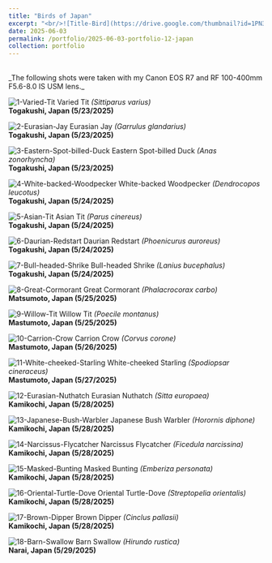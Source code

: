 ```yaml
---
title: "Birds of Japan"
excerpt: "<br/>![Title-Bird](https://drive.google.com/thumbnail?id=1PN3OJaYMHpP6ojJpXyMq56wcwd0_tWMJ&sz=w1000)"
date: 2025-06-03
permalink: /portfolio/2025-06-03-portfolio-12-japan
collection: portfolio
---
```


<br/>
_The following shots were taken with my Canon EOS R7 and RF 100-400mm F5.6-8.0 IS USM lens._
<br/>

![1-Varied-Tit](https://drive.google.com/thumbnail?id=1ZW-6W6y_4LWdV5RvvB_GwqqbxL0JrtGd&sz=w1000)
Varied Tit _(Sittiparus varius)_ <br/> __Togakushi, Japan (5/23/2025)__

![2-Eurasian-Jay](https://drive.google.com/thumbnail?id=1tRsPyopDleK43rxdyR_P3CJq6KxrmFHL&sz=w1000)
Eurasian Jay _(Garrulus glandarius)_ <br/> __Togakushi, Japan (5/23/2025)__

![3-Eastern-Spot-billed-Duck](https://drive.google.com/thumbnail?id=10q4NbokQzBrrfjg4YPGnFt4nT3wP2lCa&sz=w1000)
Eastern Spot-billed Duck _(Anas zonorhyncha)_ <br/> __Togakushi, Japan (5/23/2025)__

![4-White-backed-Woodpecker](https://drive.google.com/thumbnail?id=1_BPn-Vuf2np1q7taMRvU69vb-HNPyAzQ&sz=w1000)
White-backed Woodpecker _(Dendrocopos leucotus)_ <br/> __Togakushi, Japan (5/24/2025)__

![5-Asian-Tit](https://drive.google.com/thumbnail?id=1lhNRiKOIuteFDByzSALRA0_TdixfEQOp&sz=w1000)
Asian Tit _(Parus cinereus)_ <br/> __Togakushi, Japan (5/24/2025)__

![6-Daurian-Redstart](https://drive.google.com/thumbnail?id=1pERtM_2xBmn_pYsoWJk_m04OTcmJJwDr&sz=w1000)
Daurian Redstart _(Phoenicurus auroreus)_ <br/> __Togakushi, Japan (5/24/2025)__

![7-Bull-headed-Shrike](https://drive.google.com/thumbnail?id=1LMWeA83pK29nSplk2QkWw9FQh2KDaPKr&sz=w1000)
Bull-headed Shrike _(Lanius bucephalus)_ <br/> __Togakushi, Japan (5/24/2025)__

![8-Great-Cormorant](https://drive.google.com/thumbnail?id=1gp0elOksn-4yw66jOVdKP3HPr8P1WAQZ&sz=w1000)
Great Cormorant _(Phalacrocorax carbo)_ <br/> __Matsumoto, Japan (5/25/2025)__

![9-Willow-Tit](https://drive.google.com/thumbnail?id=1VWI6wZVO43xECyOyqT_m6fel3xTEWi9o&sz=w1000)
Willow Tit _(Poecile montanus)_ <br/> __Mastumoto, Japan (5/25/2025)__

![10-Carrion-Crow](https://drive.google.com/thumbnail?id=1oMWEUJeR8NGGrZf_XHnAYoRbebtoFOm9&sz=w1000)
Carrion Crow _(Corvus corone)_ <br/> __Mastumoto, Japan (5/26/2025)__

![11-White-cheeked-Starling](https://drive.google.com/thumbnail?id=1syXmT2blXxH0u907l_DbCn_dJbwdyq10&sz=w1000)
White-cheeked Starling _(Spodiopsar cineraceus)_ <br/> __Mastumoto, Japan (5/27/2025)__

![12-Eurasian-Nuthatch](https://drive.google.com/thumbnail?id=1PN3OJaYMHpP6ojJpXyMq56wcwd0_tWMJ&sz=w1000)
Eurasian Nuthatch _(Sitta europaea)_ <br/> __Kamikochi, Japan (5/28/2025)__

![13-Japanese-Bush-Warbler](https://drive.google.com/thumbnail?id=1sCXPlAW70BDk3mM81RbcrHuSfq1UOT-9&sz=w1000)
Japanese Bush Warbler _(Horornis diphone)_ <br/> __Kamikochi, Japan (5/28/2025)__

![14-Narcissus-Flycatcher](https://drive.google.com/thumbnail?id=10G3SJ40U-yEmSoTwLfCKgQyKrnJ_HEI3&sz=w1000)
Narcissus Flycatcher _(Ficedula narcissina)_ <br/> __Kamikochi, Japan (5/28/2025)__

![15-Masked-Bunting](https://drive.google.com/thumbnail?id=1moxpNPS0acAS5KZJG7FJLghfw7L98ji2&sz=w1000)
Masked Bunting _(Emberiza personata)_ <br/> __Kamikochi, Japan (5/28/2025)__

![16-Oriental-Turtle-Dove](https://drive.google.com/thumbnail?id=1lGDR9Gw2fufUMITNPR1dTsFwV0F861o1&sz=w1000)
Oriental Turtle-Dove _(Streptopelia orientalis)_ <br/> __Kamikochi, Japan (5/28/2025)__

![17-Brown-Dipper](https://drive.google.com/thumbnail?id=1KdXpCH5CIIct8KPvZ1eIvg5jwfGJWlbS&sz=w1000)
Brown Dipper _(Cinclus pallasii)_ <br/> __Kamikochi, Japan (5/28/2025)__

![18-Barn-Swallow](https://drive.google.com/thumbnail?id=1mcdLiHaQCsaC4_kEkN4tF6Ank-xIchMy&sz=w1000)
Barn Swallow _(Hirundo rustica)_ <br/> __Narai, Japan (5/29/2025)__


